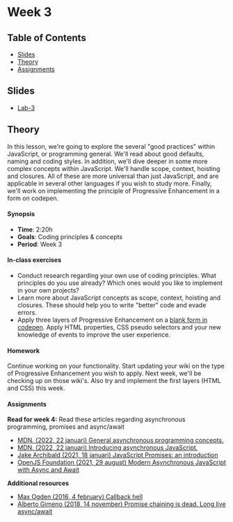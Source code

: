 # Week 3

## Table of Contents

* [Slides](#slides)
* [Theory](#theory)
* [Assignments](#assignments)

## Slides
* [Lab-3][lab3]

## Theory

In this lesson, we're going to explore the several "good practices" within JavaScript, or programming general. We'll read about good defaults, naming and coding styles. In addition, we'll dive deeper in some more complex concepts within JavaScript. We'll handle scope, context, hoisting and closures. All of these are more universal than just JavaScript, and are applicable in several other languages if you wish to study more. Finally, we'll work on implementing the principle of Progressive Enhancement in a form on codepen.

#### Synopsis

*  **Time**: 2:20h
*  **Goals**: Coding principles & concepts
*  **Period**: Week 3

#### In-class exercises

* Conduct research regarding your own use of coding principles. What principles do you use already? Which ones would you like to implement in your own projects?
* Learn more about JavaScript concepts as scope, context, hoisting and closures. These should help you to write "better" code and evade errors.
* Apply three layers of Progressive Enhancement on a [blank form in codepen][codepen]. Apply HTML properties, CSS pseudo selectors and your new knowledge of events to improve the user experience.

#### Homework

Continue working on your functionality. Start updating your wiki on the type of Progressive Enhancement you wish to apply. Next week, we'll be checking up on those wiki's. Also try and implement the first layers (HTML and CSS) this week.

#### Assignments

**Read for week 4:**
Read these articles regarding asynchronous programming, promises and async/await

* [MDN. (2022, 22 januari) General asynchronous programming concepts.](https://developer.mozilla.org/en-US/docs/Learn/JavaScript/Asynchronous/Concepts)
* [MDN. (2022, 22 januari) Introducing asynchronous JavaScript.](https://developer.mozilla.org/en-US/docs/Learn/JavaScript/Asynchronous/Introducing)
* [Jake Archibald (2021, 18 januari) JavaScript Promises: an introduction](https://web.dev/promises/)
* [OpenJS Foundation (2021, 29 august) Modern Asynchronous JavaScript with Async and Await](https://nodejs.dev/learn/modern-asynchronous-javascript-with-async-and-await)

**Additional resources**

* [Max Ogden (2016, 4 february) Callback hell](http://callbackhell.com/)
* [Alberto Gimeno (2018, 14 november) Promise chaining is dead. Long live async/await](https://blog.logrocket.com/promise-chaining-is-dead-long-live-async-await-445897870abc/)

[lab3]: /slides/fe_lab-3_21-22.pdf
[codepen]: https://codepen.io/robertspier/pen/mdqqKEY